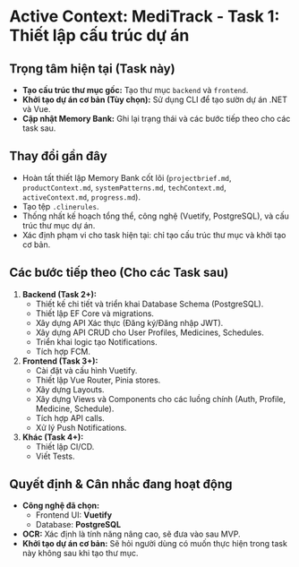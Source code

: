 # Active Context: MediTrack - Task 1: Thiết lập cấu trúc dự án

## Trọng tâm hiện tại (Task này)
- **Tạo cấu trúc thư mục gốc:** Tạo thư mục `backend` và `frontend`.
- **Khởi tạo dự án cơ bản (Tùy chọn):** Sử dụng CLI để tạo sườn dự án .NET và Vue.
- **Cập nhật Memory Bank:** Ghi lại trạng thái và các bước tiếp theo cho các task sau.

## Thay đổi gần đây
- Hoàn tất thiết lập Memory Bank cốt lõi (`projectbrief.md`, `productContext.md`, `systemPatterns.md`, `techContext.md`, `activeContext.md`, `progress.md`).
- Tạo tệp `.clinerules`.
- Thống nhất kế hoạch tổng thể, công nghệ (Vuetify, PostgreSQL), và cấu trúc thư mục dự án.
- Xác định phạm vi cho task hiện tại: chỉ tạo cấu trúc thư mục và khởi tạo cơ bản.

## Các bước tiếp theo (Cho các Task sau)
1.  **Backend (Task 2+):**
    *   Thiết kế chi tiết và triển khai Database Schema (PostgreSQL).
    *   Thiết lập EF Core và migrations.
    *   Xây dựng API Xác thực (Đăng ký/Đăng nhập JWT).
    *   Xây dựng API CRUD cho User Profiles, Medicines, Schedules.
    *   Triển khai logic tạo Notifications.
    *   Tích hợp FCM.
2.  **Frontend (Task 3+):**
    *   Cài đặt và cấu hình Vuetify.
    *   Thiết lập Vue Router, Pinia stores.
    *   Xây dựng Layouts.
    *   Xây dựng Views và Components cho các luồng chính (Auth, Profile, Medicine, Schedule).
    *   Tích hợp API calls.
    *   Xử lý Push Notifications.
3.  **Khác (Task 4+):**
    *   Thiết lập CI/CD.
    *   Viết Tests.

## Quyết định & Cân nhắc đang hoạt động
- **Công nghệ đã chọn:**
    - Frontend UI: **Vuetify**
    - Database: **PostgreSQL**
- **OCR:** Xác định là tính năng nâng cao, sẽ đưa vào sau MVP.
- **Khởi tạo dự án cơ bản:** Sẽ hỏi người dùng có muốn thực hiện trong task này không sau khi tạo thư mục.
